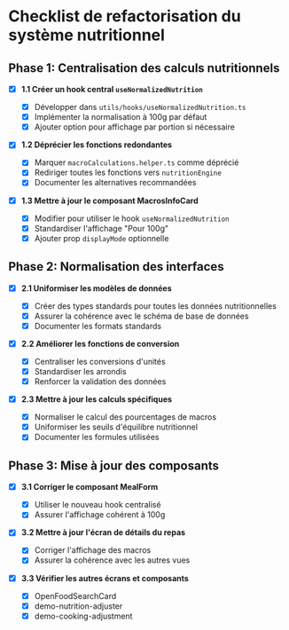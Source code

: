 # Checklist de refactorisation du système nutritionnel

## Phase 1: Centralisation des calculs nutritionnels

- [x] **1.1 Créer un hook central `useNormalizedNutrition`**

  - [x] Développer dans `utils/hooks/useNormalizedNutrition.ts`
  - [x] Implémenter la normalisation à 100g par défaut
  - [x] Ajouter option pour affichage par portion si nécessaire

- [x] **1.2 Déprécier les fonctions redondantes**

  - [x] Marquer `macroCalculations.helper.ts` comme déprécié
  - [x] Rediriger toutes les fonctions vers `nutritionEngine`
  - [x] Documenter les alternatives recommandées

- [x] **1.3 Mettre à jour le composant MacrosInfoCard**
  - [x] Modifier pour utiliser le hook `useNormalizedNutrition`
  - [x] Standardiser l'affichage "Pour 100g"
  - [x] Ajouter prop `displayMode` optionnelle

## Phase 2: Normalisation des interfaces

- [x] **2.1 Uniformiser les modèles de données**

  - [x] Créer des types standards pour toutes les données nutritionnelles
  - [x] Assurer la cohérence avec le schéma de base de données
  - [x] Documenter les formats standards

- [x] **2.2 Améliorer les fonctions de conversion**

  - [x] Centraliser les conversions d'unités
  - [x] Standardiser les arrondis
  - [x] Renforcer la validation des données

- [x] **2.3 Mettre à jour les calculs spécifiques**
  - [x] Normaliser le calcul des pourcentages de macros
  - [x] Uniformiser les seuils d'équilibre nutritionnel
  - [x] Documenter les formules utilisées

## Phase 3: Mise à jour des composants

- [x] **3.1 Corriger le composant MealForm**

  - [x] Utiliser le nouveau hook centralisé
  - [x] Assurer l'affichage cohérent à 100g

- [x] **3.2 Mettre à jour l'écran de détails du repas**

  - [x] Corriger l'affichage des macros
  - [x] Assurer la cohérence avec les autres vues

- [x] **3.3 Vérifier les autres écrans et composants**
  - [x] OpenFoodSearchCard
  - [x] demo-nutrition-adjuster
  - [x] demo-cooking-adjustment
